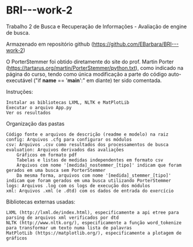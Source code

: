 # BRI---work-2

Trabalho 2 de Busca e Recuperação de Informações - Avaliação de engine de busca.

Armazenado em repositório github (https://github.com/EBarbara/BRI---work-2)

O PorterStemmer foi obtido diretamente do site do prof. Martin Porter (https://tartarus.org/martin/PorterStemmer/python.txt), como indicado na página do curso, tendo como única modificação a parte do código auto-executável ("if __name__ == '__main__':" em diante) ter sido comentada.

Instruções:

    Instalar as bibliotecas LXML, NLTK e MatPlotLib
    Executar o arquivo App.py
    Ver os resultados

Organização das pastas

    Código fonte e arquivos de descrição (readme e modelo) na raiz
    config: Arquivos .cfg para configurar os módulos
    csv: Arquivos .csv como resultados dos processamentos de busca
    evaluation: Arquivos derivados das avaliações
        Gráficos em formato pdf
        Tabelas e listas de medidas independentes em formato csv
        Arquivos com nome '[medida]_nostemmer_[tipo]' indicam que foram gerados em uma busca sem PorterStemmer
        Da mesma forma, arquivos com nome '[medida]_stemmer_[tipo]' indicam que foram gerados em uma busca utilizando PorterStemmer
    logs: Arquivos .log com os logs de execução dos módulos
    xml: Arquivos .xml (e .dtd) com os dados de entrada do exercício

Bibliotecas externas usadas:

    LXML (http://lxml.de/index.html), especificamente a api etree para parsing de arquivos xml verificados por dtd
    NLTK (http://www.nltk.org/), especificamente a função word_tokenize para transformar um texto numa lista de palavras
    MatPlotLib (https://matplotlib.org/), especificamente a plotagem de gráficos